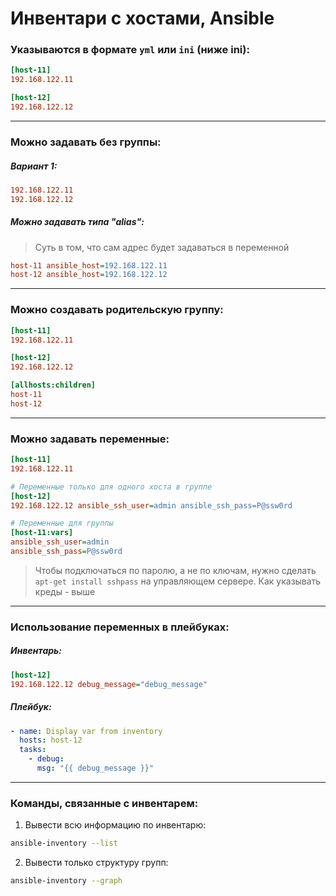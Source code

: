 # Инвентари с хостами, Ansible

### Указываются в формате `yml` или `ini` (ниже ini):
```ini
[host-11]
192.168.122.11

[host-12]
192.168.122.12
```

---

### Можно задавать без группы:
##### Вариант 1:
```ini
192.168.122.11
192.168.122.12
```

##### Можно задавать типа "alias":
> Суть в том, что сам адрес будет задаваться в переменной
```ini
host-11 ansible_host=192.168.122.11
host-12 ansible_host=192.168.122.12
```

---

### Можно создавать родительскую группу:
```ini
[host-11]
192.168.122.11

[host-12]
192.168.122.12

[allhosts:children]
host-11
host-12
```

---

### Можно задавать переменные:
```ini
[host-11]
192.168.122.11

# Переменные только для одного хоста в группе
[host-12]
192.168.122.12 ansible_ssh_user=admin ansible_ssh_pass=P@ssw0rd

# Переменные для группы
[host-11:vars]
ansible_ssh_user=admin
ansible_ssh_pass=P@ssw0rd
```
> Чтобы подключаться по паролю, а не по ключам, нужно сделать `apt-get install sshpass` на управляющем сервере. Как указывать креды - выше

---

### Использование переменных в плейбуках:
##### Инвентарь:
```ini
[host-12]
192.168.122.12 debug_message="debug_message"
```

##### Плейбук:
```yml
- name: Display var from inventory
  hosts: host-12
  tasks:
    - debug:
      msg: "{{ debug_message }}"
```

---

### Команды, связанные с инвентарем:
1. Вывести всю информацию по инвентарю:
```bash
ansible-inventory --list
```

2. Вывести только структуру групп:
```bash
ansible-inventory --graph
```